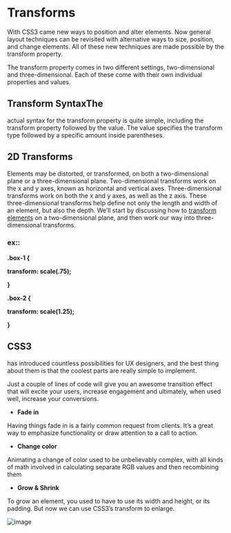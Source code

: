 # Transforms

With CSS3 came new ways to position and alter elements. Now general layout techniques can be revisited with alternative ways to size, position, and change elements. All of these new techniques are made possible by the transform property.

The transform property comes in two different settings, two-dimensional and three-dimensional. Each of these come with their own individual properties and values.

## Transform SyntaxThe 

actual syntax for the transform property is quite simple, including the transform property followed by the value. The value specifies the transform type followed by a specific amount inside parentheses.

## 2D Transforms

Elements may be distorted, or transformed, on both a two-dimensional plane or a three-dimensional plane. Two-dimensional transforms work on the x and y axes, known as horizontal and vertical axes. Three-dimensional transforms work on both the x and y axes, as well as the z axis. These three-dimensional transforms help define not only the length and width of an element, but also the depth. We’ll start by discussing how to [transform elements](http://www.css3files.com/transform/) on a two-dimensional plane, and then work our way into three-dimensional transforms.


### **ex::**
**.box-1 {**

  **transform: scale(.75);**

**}**

**.box-2 {**

  **transform: scale(1.25);**

**}**


## CSS3
 has introduced countless possibilities for UX designers, and the best thing about them is that the coolest parts are really simple to implement.

 Just a couple of lines of code will give you an awesome transition effect that will excite your users, increase engagement and ultimately, when used well, increase your conversions.

* **Fade in**

Having things fade in is a fairly common request from clients. It’s a great way to emphasize functionality or draw attention to a call to action.

* **Change color**

Animating a change of color used to be unbelievably complex, with all kinds of math involved in calculating separate RGB values and then recombining them



*  **Grow & Shrink**

To grow an element, you used to have to use its width and height, or its padding. But now we can use CSS3’s transform to enlarge.

![image](https://res.cloudinary.com/practicaldev/image/fetch/s--rNSGibyc--/c_imagga_scale,f_auto,fl_progressive,h_420,q_auto,w_1000/https://dev-to-uploads.s3.amazonaws.com/i/54ydb37tzyny06ac8xdf.jpg)

